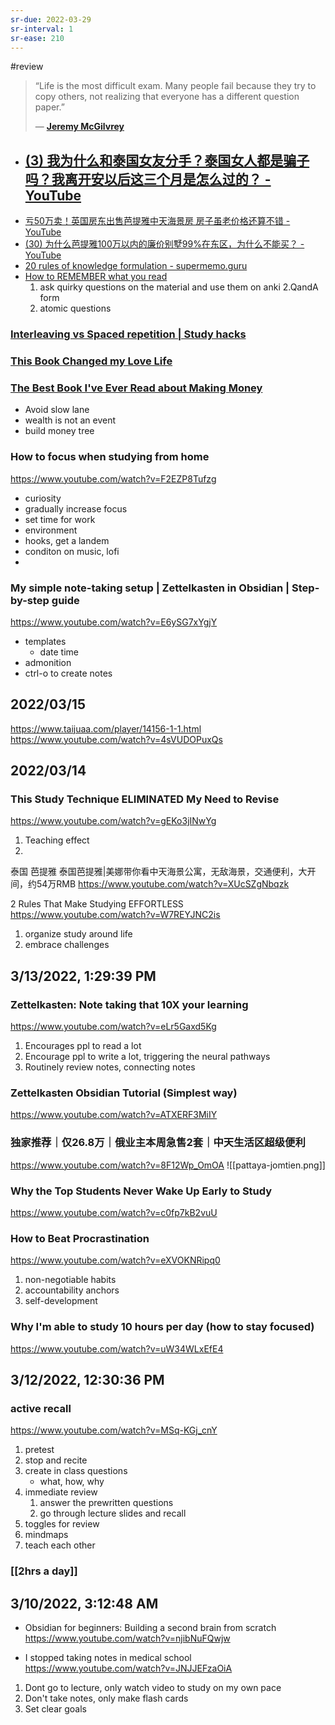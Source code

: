 ```yaml
---
sr-due: 2022-03-29
sr-interval: 1
sr-ease: 210
---
```


#review 


> “Life is the most difficult exam. Many people fail because they try to copy others, not realizing that everyone has a different question paper.”
> 
> — [**Jeremy McGilvrey**](https://quotestoenjoy.com/home/authors/authors-j/jeremy-mcgilvrey/?amp)


-  [(3) 我为什么和泰国女友分手？泰国女人都是骗子吗？我离开安以后这三个月是怎么过的？ - YouTube](https://www.youtube.com/watch?v=cvRDrbP89Ec)
	-  
-  [亏50万卖！英国房东出售芭提雅中天海景房 房子虽老价格还算不错 - YouTube](https://www.youtube.com/watch?v=u4Y5h6kFz_w)
-  [(30) 为什么芭提雅100万以内的廉价别墅99%在东区，为什么不能买？ - YouTube](https://www.youtube.com/watch?v=BzuNbIhX1HU)
- [20 rules of knowledge formulation - supermemo.guru](https://supermemo.guru/wiki/20_rules_of_knowledge_formulation)
- [How to REMEMBER what you read](https://www.youtube.com/watch?v=H-vjo96n2JM&t=218s)
	1. ask quirky questions on the material and use them on anki
	2.QandA form
	1. atomic questions

### [Interleaving vs Spaced repetition | Study hacks](https://www.youtube.com/watch?v=J-O5Y3TwrUk)

### [This Book Changed my Love Life](https://www.youtube.com/watch?v=kM0ZADKIXU8)

### [The Best Book I've Ever Read about Making Money](https://www.youtube.com/watch?v=Gx2vyi4JcV0)
- Avoid slow lane
- wealth is not an event
- build money tree

### How to focus when studying from home
https://www.youtube.com/watch?v=F2EZP8Tufzg
-  curiosity
-  gradually increase focus
-  set time for work
- environment
- hooks, get a landem
- conditon on music, lofi
- 

### My simple note-taking setup | Zettelkasten in Obsidian | Step-by-step guide
https://www.youtube.com/watch?v=E6ySG7xYgjY
- templates
	- date time
- admonition
- ctrl-o to create notes

## 2022/03/15

https://www.taijuaa.com/player/14156-1-1.html
https://www.youtube.com/watch?v=4sVUDOPuxQs

## 2022/03/14

### This Study Technique ELIMINATED My Need to Revise
https://www.youtube.com/watch?v=gEKo3jINwYg
1. Teaching effect
2. 

泰国 芭提雅 泰国芭提雅|美娜带你看中天海景公寓，无敌海景，交通便利，大开间，约54万RMB
https://www.youtube.com/watch?v=XUcSZgNbqzk

2 Rules That Make Studying EFFORTLESS
https://www.youtube.com/watch?v=W7REYJNC2is
1. organize study around life
2. embrace challenges

## 3/13/2022, 1:29:39 PM
### Zettelkasten: Note taking that 10X your learning
https://www.youtube.com/watch?v=eLr5Gaxd5Kg
1. Encourages ppl to read a lot
2. Encourage ppl to write a lot, triggering the neural pathways
3. Routinely review notes, connecting notes

###  Zettelkasten Obsidian Tutorial (Simplest way)
https://www.youtube.com/watch?v=ATXERF3MiIY

### 独家推荐｜仅26.8万｜俄业主本周急售2套｜中天生活区超级便利
https://www.youtube.com/watch?v=8F12Wp_OmOA
![[pattaya-jomtien.png]]

### Why the Top Students Never Wake Up Early to Study
https://www.youtube.com/watch?v=c0fp7kB2vuU
### How to Beat Procrastination
https://www.youtube.com/watch?v=eXVOKNRipq0
1. non-negotiable habits
2. accountability anchors
3. self-development

### Why I'm able to study 10 hours per day (how to stay focused)
https://www.youtube.com/watch?v=uW34WLxEfE4

## 3/12/2022, 12:30:36 PM
### active recall
https://www.youtube.com/watch?v=MSq-KGj_cnY
1. pretest
2. stop and recite
3. create in class questions
	- what, how, why
4. immediate review
	1. answer the prewritten questions
	2. go through lecture slides and recall
5. toggles for review
6. mindmaps
7. teach each other

### [[2hrs a day]]

## 3/10/2022, 3:12:48 AM
- Obsidian for beginners: Building a second brain from scratch
https://www.youtube.com/watch?v=njibNuFQwjw

- I stopped taking notes in medical school
https://www.youtube.com/watch?v=JNJJEFzaOiA

1. Dont go to lecture, only watch video to study on my own pace
2. Don't take notes, only make flash cards
3. Set clear goals

